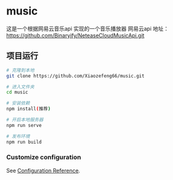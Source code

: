 # music

这是一个根据网易云音乐api 实现的一个音乐播放器
网易云api 地址：https://github.com/Binaryify/NeteaseCloudMusicApi.git
 
 ## 项目运行
``` bash
# 克隆到本地
git clone https://github.com/Xiaozefeng66/music.git

# 进入文件夹
cd music

# 安装依赖
npm install(推荐)

# 开启本地服务器
npm run serve

# 发布环境
npm run build
```




### Customize configuration
See [Configuration Reference](https://cli.vuejs.org/config/).
